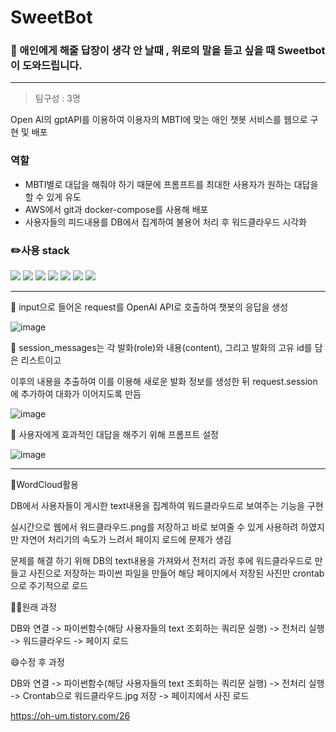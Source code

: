# SweetBot

### 🤟 애인에게 해줄 답장이 생각 안 날때 , 위로의 말을 듣고 싶을 때 Sweetbot이 도와드립니다.
---

> 팀구성 : 3명

Open AI의 gptAPI를 이용하여 이용자의 MBTI에 맞는 애인 챗봇 서비스를 웹으로 구현 및 배포 




### 역할

* MBTI별로 대답을 해줘야 하기 때문에 프롬프트를 최대한 사용자가 원하는 대답을 할 수 있게 유도
* AWS에서 git과 docker-compose를 사용해 배포
* 사용자들의 피드내용를 DB에서 집계하여 불용어 처리 후 워드클라우드 시각화

### ✏️사용 stack

<img src="https://img.shields.io/badge/Python-3776AB?style=for-the-badge&logo=Python&logoColor=white">  <img src="https://img.shields.io/badge/mysql-4479A1?style=for-the-badge&logo=mysql&logoColor=white">
<img src="https://img.shields.io/badge/linux-FCC624?style=for-the-badge&logo=linux&logoColor=black">
<img src="https://img.shields.io/badge/github-181717?style=for-the-badge&logo=github&logoColor=white">
<img src="https://img.shields.io/badge/docker-2496ED?style=for-the-badge&logo=docker&logoColor=white">
<img src="https://img.shields.io/badge/postgresql-4169E1?style=for-the-badge&logo=postgresql&logoColor=white">
<img src="https://img.shields.io/badge/amazonec2-FF9900?style=for-the-badge&logo=amazonec2&logoColor=white">

---

📝 input으로 들어온 request를 OpenAI API로 호출하여 챗봇의 응답을 생성

![image](https://github.com/OhJune/SweetBot/assets/124857930/c2e92eb9-c6b4-4e84-a36b-bb65ff625842)

📝 session_messages는 각 발화(role)와 내용(content), 그리고 발화의 고유 id를 담은 리스트이고

이후의 내용을 추출하여 이를 이용해 새로운 발화 정보를 생성한 뒤 request.session에 추가하여 대화가 이어지도록 만듬

![image](https://github.com/OhJune/SweetBot/assets/124857930/c25e8e93-e4a7-41bb-a4fc-121df146d94b)

📝 사용자에게 효과적인 대답을 해주기 위해 프롬프트 설정

![image](https://github.com/OhJune/SweetBot/assets/124857930/dc7c889f-9fc1-430d-b611-d193b273dc81)


---

📝WordCloud활용

DB에서 사용자들이 게시한 text내용을 집계하여 워드클라우드로 보여주는 기능을 구현

실시간으로 웹에서 워드클라우드.png를 저장하고 바로 보여줄 수 있게 사용하려 하였지만 자연어 처리기의 속도가 느려서 페이지 로드에 문제가 생김

문제를 해결 하기 위해 DB의 text내용을 가져와서 전처리 과정 후에 워드클라우드로 만들고 사진으로 저장하는 파이썬 파일을 만들어 해당 페이지에서 저장된 사진만 crontab으로 주기적으로 로드

😮‍💨원래 과정

DB와 연결 -> 파이썬함수(해당 사용자들의 text 조회하는 쿼리문 실행) -> 전처리 실행 -> 워드클라우드 -> 페이지 로드

😄수정 후 과정

DB와 연결 -> 파이썬함수(해당 사용자들의 text 조회하는 쿼리문 실행) -> 전처리 실행 -> Crontab으로 워드클라우드.jpg 저장 -> 페이지에서 사진 로드 

https://oh-um.tistory.com/26








